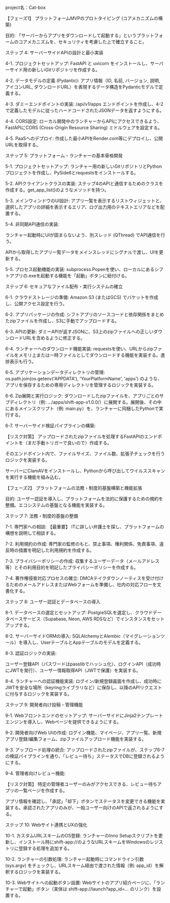 project名：Cat-box

【フェーズ1】 プラットフォームMVPのプロトタイピング (コアメカニズムの構築)

目的: 「サーバーからアプリをダウンロードして起動する」というプラットフォームのコアメカニズムを、セキュリティを考慮した上で確立すること。

ステップ 4: サーバーサイドAPIの設計と最小実装

4-1. プロジェクトセットアップ: FastAPI と uvicorn をインストールし、サーバーサイド用の新しいGitリポジトリを作成する。

4-2. データモデルの定義 (Pydantic): アプリ情報（ID, 名前, バージョン, 説明, アイコンURL, ダウンロードURL）を表現するデータ構造をPydanticモデルで定義する。

4-3. ダミーエンドポイントの実装: /api/v1/apps エンドポイントを作成し、4-2で定義したモデルに従ったハードコードされたJSONデータを返すようにする。

4-4. CORS設定: ローカル開発中のランチャーからAPIにアクセスできるよう、FastAPIにCORS (Cross-Origin Resource Sharing) ミドルウェアを設定する。

4-5. PaaSへのデプロイ: 作成した最小APIをRender.com等にデプロイし、公開URLを取得する。

ステップ 5: プラットフォーム・ランチャーの基本骨格開発

5-1. プロジェクトセットアップ: ランチャー用の新しいGitリポジトリとPythonプロジェクトを作成し、PySide6とrequestsをインストールする。

5-2. APIクライアントクラスの実装: ステップ4のAPIと通信するためのクラスを作成する。get\_app\_list()のようなメソッドを持つ。

5-3. メインウィンドウのUI設計: アプリ一覧を表示するリストウィジェットと、選択したアプリの詳細を表示するエリア、ログ出力用のテキストエリアなどを配置する。

5-4. 非同期API通信の実装:

ランチャー起動時にUIが固まらないよう、別スレッド (QThread) でAPI通信を行う。

APIから取得したアプリ一覧データをメインスレッドにシグナルで渡し、UIを更新する。

5-5. プロセス起動機能の実装: subprocess.Popenを使い、ローカルにあるシフトアプリの.exeを起動する機能を「起動」ボタンに紐付ける。

ステップ 6: セキュアなファイル配布・実行システムの確立

6-1. クラウドストレージの準備: Amazon S3 (またはGCS) でバケットを作成し、公開アクセス設定を行う。

6-2. アプリパッケージの作成: シフトアプリのソースコードと依存関係をまとめたzipファイルを作成し、S3に手動でアップロードする。

6-3. APIの更新: ダミーAPIが返すJSONに、S3上のzipファイルへの正しいダウンロードURLを含めるように修正する。

6-4. ランチャーへのダウンロード機能実装: requestsを使い、URLからzipファイルをメモリ上または一時ファイルとしてダウンロードする機能を実装する。進捗表示も行う。

6-5. アプリケーションデータディレクトリの管理: os.path.join(os.getenv('APPDATA'), 'YourPlatformName', 'apps') のような、アプリを保存するための専用ディレクトリを管理するロジックを実装する。

6-6. Zip展開と実行ロジック: ダウンロードしたzipファイルを、アプリごとのサブディレクトリ（例: .../apps/shift-app-v1.0.0/）に展開する。展開後、その中にあるメインスクリプト（例: main.py）を、ランチャーに同梱したPythonで実行する。

6-7. サーバーサイド検証パイプラインの構築:

【リスク対策】 アップロードされたzipファイルを処理するFastAPIのエンドポイントを（まだ手動トリガーで良いので）作成する。

そのエンドポイント内で、ファイルサイズ、ファイル数、拡張子チェックを行うロジックを実装する。

サーバーにClamAVをインストールし、Pythonから呼び出してウイルススキャンを実行する機能を組み込む。

【フェーズ2】 プラットフォームの法務・制度的基盤構築と機能拡張

目的: ユーザー認証を導入し、プラットフォームを法的に保護するための規約を整備。エコシステムの基盤となる機能を実装する。

ステップ 7: 法務・制度的基盤の整備

7-1. 専門家への相談: 【最重要】 ITに詳しい弁護士を探し、プラットフォームの構想を説明して相談する。

7-2. 利用規約の作成: 専門家の監修のもと、禁止事項、権利関係、免責事項、違反時の措置を明記した利用規約を作成する。

7-3. プライバシーポリシーの作成: 収集するユーザーデータ（メールアドレス等）とその利用目的を明記したプライバシーポリシーを作成する。

7-4. 著作権侵害対応プロセスの確立: DMCAテイクダウンノーティスを受け付けるためのメールアドレスまたはWebフォームを準備し、社内の対応フローを文書化する。

ステップ 8: ユーザー認証とデータベースの導入

8-1. データベースの選定とセットアップ: PostgreSQLを選定し、クラウドデータベースサービス（Supabase, Neon, AWS RDSなど）でインスタンスをセットアップする。

8-2. サーバーサイドORMの導入: SQLAlchemyとAlembic（マイグレーションツール）を導入し、UserテーブルとAppテーブルのモデルを定義する。

8-3. 認証ロジックの実装:

ユーザー登録API（パスワードはpasslibでハッシュ化）、ログインAPI（成功時にJWTを発行）、ユーザー情報取得API（JWTで保護）を実装する。

8-4. ランチャーへの認証機能実装: ログイン/新規登録画面を作成し、成功時にJWTを安全な場所（keyringライブラリなど）に保存し、以降のAPIリクエストに付与するロジックを実装する。

ステップ 9: 開発者向け投稿・管理機能

9-1. Webフロントエンドのセットアップ: サーバーサイドにJinja2テンプレートエンジンを導入し、Webページを提供できるようにする。

9-2. 開発者向けWeb UIの作成: ログイン機能、マイページ、アプリ一覧、新規アプリ登録/編集フォーム、zipファイルアップロード機能を実装する。

9-3. アップロード処理の統合: アップロードされたzipファイルが、ステップ6-7の検証パイプラインを通り、「レビュー待ち」ステータスでDBに登録されるようにする。

9-4. 管理者向けレビュー機能:

【リスク対策】 特定の管理者ユーザーのみがアクセスできる、レビュー待ちアプリの一覧ページを作成する。

アプリ情報を確認し、「承認」「却下」ボタンでステータスを変更できる機能を実装する。承認されたアプリのみが、一般ユーザー向けのAPIで返されるようにする。

ステップ 10: Webサイト連携とUXの強化

10-1. カスタムURLスキームのOS登録: ランチャーのInno Setupスクリプトを更新し、インストール時にshift-app://のようなURLスキームをWindowsのレジストリに登録する処理を追加する。

10-2. ランチャーの引数処理: ランチャー起動時にコマンドライン引数 (sys.argv) をチェックし、URLスキーム経由で渡された情報（例: app\_id）を解釈するロジックを実装する。

10-3. Webサイトへの起動ボタン設置: Webサイトのアプリ紹介ページに、「ランチャーで起動」ボタン（実体は shift-app://launch?app\_id=... のリンク）を設置する。

